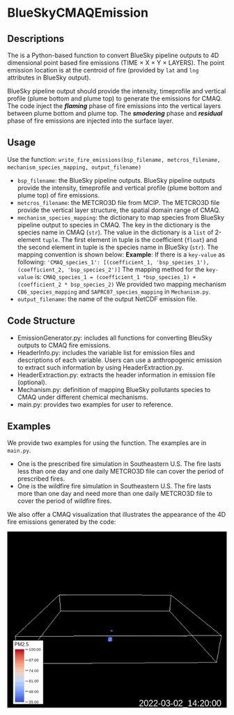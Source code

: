 # BlueSkyCMAQEmission
## Descriptions
The is a Python-based function to convert BlueSky pipeline outputs to 4D dimensional point based fire emissions (TIME $\times$ X $\times$ Y $\times$ LAYERS). The point emission location is at the centroid of fire (provided by ```lat``` and ```lng``` attributes in BlueSky output).

BlueSky pipeline output should provide the intensity, timeprofile and vertical profile (plume bottom and plume top) to generate the emissions for CMAQ. The code inject the ***flaming*** phase of fire emissions into the vertical layers between plume bottom and plume top. The ***smodering*** phase and ***residual*** phase of fire emissions are injected into the surface layer.

## Usage
Use the function: ```write_fire_emissions(bsp_filename, metcros_filename, mechanism_species_mapping, output_filename)```
* ```bsp_filename```: the BlueSky pipeline outputs. BlueSky pipeline outputs provide the intensity, timeprofile and vertical profile (plume bottom and plume top) of fire emissions.
* ```metcros_filename```: the METCRO3D file from MCIP. The METCRO3D file provide the vertical layer structure, the spatial domain range of CMAQ.
* ```mechanism_species_mapping```: the dictionary to map species from BlueSky pipeline output to species in CMAQ. The key in the dictionary is the species name in CMAQ (``str``). The value in the dictionary is a ``list`` of 2-element ``tuple``. The first element in tuple is the coefficient (``float``) and the second element in tuple is the species name in BlueSky (``str``). The mapping convention is shown below:
**Example**:
If there is a ``key-value`` as following:
``'CMAQ_species_1': [(coefficient_1, 'bsp_species_1'), (coefficient_2, 'bsp_species_2')]``
The mapping method for the ``key-value`` is:
``CMAQ_species_1 = (coefficient_1 *bsp_species_1) + (coefficient_2 * bsp_species_2)``
We provided two mapping mechanism ``CB6_species_mapping`` and ``SAPRC07_species_mapping`` in ``Mechanism.py``.
* ```output_filename```: the name of the output NetCDF emission file.

## Code Structure
* EmissionGenerator.py: includes all functions for converting BleuSky outputs to CMAQ fire emissions.
* HeaderInfo.py: includes the variable list for emission files and descriptions of each variable. Users can use a anthropogenic emission to extract such information by using HeaderExtraction.py.
* HeaderExtraction.py: extracts the header information in emission file (optional).
* Mechanism.py: definition of mapping BlueSky pollutants species to CMAQ under different chemical mechanisms.
* main.py: provides two examples for user to reference.
## Examples
We provide two examples for using the function. The examples are in ``main.py``.
* One is the prescribed fire simulation in Southeastern U.S. The fire lasts less than one day and one daily METCRO3D file can cover the period of prescribed fires.
* One is the wildfire fire simulation in Southeastern U.S. The fire lasts more than one day and need more than one daily METCRO3D file to cover the period of wildfire fires.

We also offer a CMAQ visualization that illustrates the appearance of the 4D fire emissions generated by the code:
<p align="center">
  <img src="https://github.com/zli867/BlueSkyCMAQEmission/blob/main/results/CMAQ_Briggs_smoke_0302.gif" />
</p>